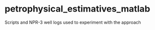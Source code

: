 # petrophysical_estimatives_matlab
Scripts and NPR-3 well logs used to experiment with the approach
